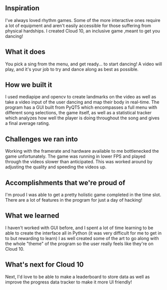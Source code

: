 ## Inspiration
I've always loved rhythm games. Some of the more interactive ones require a lot of equipment and aren't easily accessible for those suffering from physical hardships. I created Cloud 10, an inclusive game ,meant to get you dancing!
## What it does
You pick a sing from the menu, and get ready... to start dancing! A video will play, and it's your job to try and dance along as best as possible.
## How we built it
I used mediapipe and opencv to create landmarks on the video as well as take a video input of the user dancing and map their body in real-time. The program has a GUI built from PyQT5 which encompasses a full menu with different song selections, the game itself, as well as a statistical tracker which analyzes how well the player is doing throughout the song and gives a final average rating.
## Challenges we ran into
Working with the framerate and hardware available to me bottlenecked the game unfortunately. The game was running in lower FPS and played through the videos slower than anticipated. This was worked around by adjusting the quality and speeding the videos up.
## Accomplishments that we're proud of
I'm proud I was able to get a pretty holistic game completed in the time slot. There are a lot of features in the program for just a day of hacking!
## What we learned
I haven't worked with GUI before, and I spent a lot of time learning to be able to create the interface all in Python (it was very difficult for me to get in to but rewarding to learn) I as well created some of the art to go along with the whole "theme" of the program so the user really feels like they're on Cloud 10.
## What's next for Cloud 10
Next, I'd love to be able to make a leaderboard to store data as well as improve the progress data tracker to make it more UI friendly!
